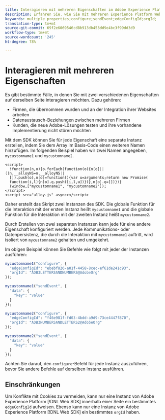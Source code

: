 ```yaml
---
title: Interagieren mit mehreren Eigenschaften im Adobe Experience Platform Web SDK
description: Erfahren Sie, wie Sie mit mehreren Experience Platform Web SDK-Eigenschaften interagieren.
keywords: multiple properties;configure;sendEvent;edgeConfigId;orgId;
translation-type: tm+mt
source-git-commit: 69f2e6069546cd8b913db453dd9e4bc3f99dd3d9
workflow-type: tm+mt
source-wordcount: '245'
ht-degree: 78%

---
```



# Interagieren mit mehreren Eigenschaften

Es gibt bestimmte Fälle, in denen Sie mit zwei verschiedenen Eigenschaften auf derselben Seite interagieren möchten. Dazu gehören:

* Firmen, die übernommen wurden und an der Integration ihrer Websites arbeiten
* Datenaustausch-Beziehungen zwischen mehreren Firmen
* Kunden, die neue Adobe-Lösungen testen und ihre vorhandene Implementierung nicht stören möchten

Mit dem SDK können Sie für jede Eigenschaft eine separate Instanz erstellen, indem Sie dem Array im Basis-Code einen weiteren Namen hinzufügen. Im folgenden Beispiel haben wir zwei Namen angegeben, `mycustomname1` und `mycustomname2`.

```markup
<script>
  !function(n,o){o.forEach(function(o){n[o]||((n.__alloyNS=n.__alloyNS||
  []).push(o),n[o]=function(){var u=arguments;return new Promise(
  function(i,l){n[o].q.push([i,l,u])})},n[o].q=[])})}
  (window,["mycustomname1", "mycustomname2"]);
</script>
<script src="alloy.js" async></script>
```

Daher erstellt das Skript zwei Instanzen des SDK. Die globale Funktion für die Interaktion mit der ersten Instanz heißt `mycustomname1` und die globale Funktion für die Interaktion mit der zweiten Instanz heißt `mycustomname2`.

Durch Erstellen von zwei separaten Instanzen kann jede für eine andere Eigenschaft konfiguriert werden. Jede Kommunikations- oder Datenpersistenz, die durch die Interaktion mit `mycustomname1` auftritt, wird isoliert von `mycustomname2` gehalten und umgekehrt.

Im obigen Beispiel können Sie Befehle wie folgt mit jeder der Instanzen ausführen:

```javascript
mycustomname1("configure", {
  "edgeConfigId": "ebebf826-a01f-4458-8cec-ef61de241c93",
  "orgId": "ADB3LETTERSANDNUMBERS@AdobeOrg"
});

mycustomname1("sendEvent", {
  "data": {
    "key": "value"
  }
});

mycustomname2("configure", {
  "edgeConfigId": "f46e981f-fd03-4bdd-a9d9-73ce4447f870",
  "orgId": "ADB3NUMBERSANDLETTERS2@AdobeOrg"
});

mycustomname2("sendEvent", {
  "data": {
    "key": "value"
  }
});
```

Achten Sie darauf, den `configure`-Befehl für jede Instanz auszuführen, bevor Sie andere Befehle auf derselben Instanz ausführen.

## Einschränkungen

Um Konflikte mit Cookies zu vermeiden, kann nur eine Instanz von Adobe Experience Platform [!DNL Web SDK] innerhalb einer Seite ein bestimmtes `edgeConfigId` aufweisen.  Ebenso kann nur eine Instanz von Adobe Experience Platform [!DNL Web SDK] ein bestimmtes `orgId` haben.
